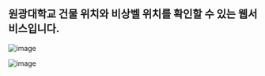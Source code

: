 ## 원광대학교 건물 위치와 비상벨 위치를 확인할 수 있는 웹서비스입니다.

![image](https://github.com/nemokoala/wku/assets/109515854/167f5b64-03b9-41f9-b4cc-63d24664d533)

![image](https://github.com/nemokoala/wku/assets/109515854/051dcea1-d692-47c2-8a38-61b660a756cf)
